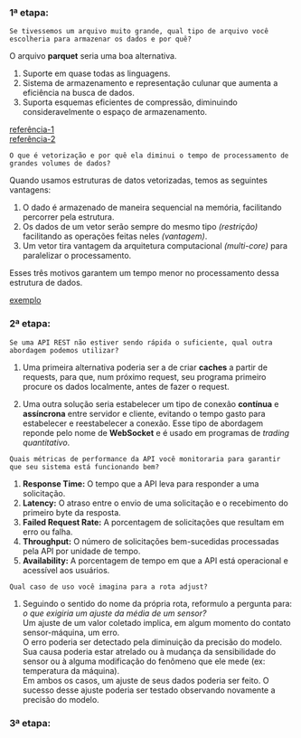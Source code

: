 ### 1ª etapa:
```
Se tivessemos um arquivo muito grande, qual tipo de arquivo você escolheria para armazenar os dados e por quê?
```
O arquivo **parquet** seria uma boa alternativa.
1. Suporte em quase todas as linguagens.
2. Sistema de armazenamento e representação culunar que aumenta a eficiência na busca de dados.
3. Suporta esquemas eficientes de compressão, diminuindo consideravelmente o espaço de armazenamento.

[referência-1](https://parquet.apache.org/docs/overview/)\
[referência-2](https://www.linkedin.com/pulse/impressive-csv-vs-parquet-performance-file-size-niraj-hirachan/)

```
O que é vetorização e por quê ela diminui o tempo de processamento de grandes volumes de dados?
```
Quando usamos estruturas de datos vetorizadas, temos as seguintes vantagens:
1. O dado é armazenado de maneira sequencial na memória, facilitando percorrer pela estrutura.
2. Os dados de um vetor serão sempre do mesmo tipo *(restrição)* facilitando as operações feitas neles *(vantagem)*.
3. Um vetor tira vantagem da arquitetura computacional *(multi-core)* para paralelizar o processamento.

Esses três motivos garantem um tempo menor no processamento dessa estrutura de dados.

[exemplo](./vector_test/vector.py)

### 2ª etapa:
```
Se uma API REST não estiver sendo rápida o suficiente, qual outra abordagem podemos utilizar?
```
1. Uma primeira alternativa poderia ser a de criar **caches** a partir de requests, para que, num próximo request, seu programa primeiro procure os dados localmente, antes de fazer o request.

2. Uma outra solução seria estabelecer um tipo de conexão **contínua** e **assíncrona** entre servidor e cliente, evitando o tempo gasto para estabelecer e reestabelecer a conexão. Esse tipo de abordagem reponde pelo nome de **WebSocket** e é usado em programas de *trading quantitativo*.

```
Quais métricas de performance da API você monitoraria para garantir que seu sistema está funcionando bem?
```
1. **Response Time:** O tempo que a API leva para responder a uma solicitação.
2. **Latency:** O atraso entre o envio de uma solicitação e o recebimento do primeiro byte da resposta.
3. **Failed Request Rate:** A porcentagem de solicitações que resultam em erro ou falha.
4. **Throughput:** O número de solicitações bem-sucedidas processadas pela API por unidade de tempo.
5. **Availability:** A porcentagem de tempo em que a API está operacional e acessível aos usuários.

```
Qual caso de uso você imagina para a rota adjust?
```
1. Seguindo o sentido do nome da própria rota, reformulo a pergunta para: *o que exigiria um ajuste da média de um sensor?*\
Um ajuste de um valor coletado implica, em algum momento do contato sensor-máquina, um erro.\
O erro poderia ser detectado pela diminuição da precisão do modelo.\
Sua causa poderia estar atrelado ou à mudança da sensibilidade do sensor ou à alguma modificação do fenômeno que ele mede (ex: temperatura da máquina).\
Em ambos os casos, um ajuste de seus dados poderia ser feito. O sucesso desse ajuste poderia ser testado observando novamente a precisão do modelo.

### 3ª etapa:
